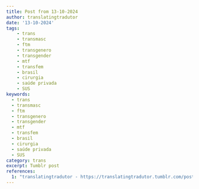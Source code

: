 ```yaml
---
title: Post from 13-10-2024
author: translatingtradutor
date: '13-10-2024'
tags:
    - trans
    - transmasc
    - ftm
    - transgenero
    - transgender
    - mtf
    - transfem
    - brasil
    - cirurgia
    - saúde privada
    - SUS
keywords:
  - trans
  - transmasc
  - ftm
  - transgenero
  - transgender
  - mtf
  - transfem
  - brasil
  - cirurgia
  - saúde privada
  - SUS
category: trans
excerpt: Tumblr post
references:
  1: "translatingtradutor - https://translatingtradutor.tumblr.com/post/764265589291220992/ol%C3%A1-gostaria-de-perguntar-como-funciona-o"
---
```



